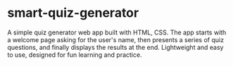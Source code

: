 # smart-quiz-generator
A simple quiz generator web app built with HTML, CSS. The app starts with a welcome page asking for the user's name, then presents a series of quiz questions, and finally displays the results at the end. Lightweight and easy to use, designed for fun learning and practice.
